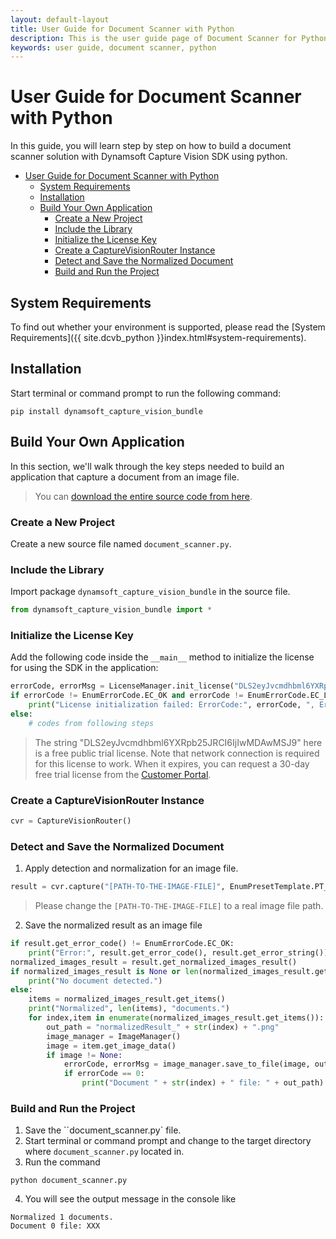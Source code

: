 ```yaml
---
layout: default-layout
title: User Guide for Document Scanner with Python
description: This is the user guide page of Document Scanner for Python Edition.
keywords: user guide, document scanner, python
---
```


# User Guide for Document Scanner with Python

In this guide, you will learn step by step on how to build a document scanner solution with Dynamsoft Capture Vision SDK using python.

- [User Guide for Document Scanner with Python](#user-guide-for-document-scanner-with-python)
  - [System Requirements](#system-requirements)
  - [Installation](#installation)
  - [Build Your Own Application](#build-your-own-application)
    - [Create a New Project](#create-a-new-project)
    - [Include the Library](#include-the-library)
    - [Initialize the License Key](#initialize-the-license-key)
    - [Create a CaptureVisionRouter Instance](#create-a-capturevisionrouter-instance)
    - [Detect and Save the Normalized Document](#detect-and-save-the-normalized-document)
    - [Build and Run the Project](#build-and-run-the-project)


## System Requirements

To find out whether your environment is supported, please read the [System Requirements]({{ site.dcvb_python }}index.html#system-requirements).

## Installation

Start terminal or command prompt to run the following command:

```
pip install dynamsoft_capture_vision_bundle
```

## Build Your Own Application

In this section, we'll walk through the key steps needed to build an application that capture a document from an image file.

> You can <a href="https://github.com/Dynamsoft/capture-vision-python-samples/blob/main/Samples/document_scanner.py" target="_blank">download the entire source code from here</a>.

### Create a New Project

Create a new source file named `document_scanner.py`.

### Include the Library

Import package `dynamsoft_capture_vision_bundle` in the source file.

```python
from dynamsoft_capture_vision_bundle import *
```

### Initialize the License Key

Add the following code inside the `__main__` method to initialize the license for using the SDK in the application:

```python
errorCode, errorMsg = LicenseManager.init_license("DLS2eyJvcmdhbml6YXRpb25JRCI6IjIwMDAwMSJ9")
if errorCode != EnumErrorCode.EC_OK and errorCode != EnumErrorCode.EC_LICENSE_CACHE_USED:
    print("License initialization failed: ErrorCode:", errorCode, ", ErrorString:", errorMsg)
else:
    # codes from following steps
```

> The string "DLS2eyJvcmdhbml6YXRpb25JRCI6IjIwMDAwMSJ9" here is a free public trial license. Note that network connection is required for this license to work. When it expires, you can request a 30-day free trial license from the <a href="https://www.dynamsoft.com/customer/license/trialLicense?utm_source=guide&product=dcv&package=python" target="_blank">Customer Portal</a>.

### Create a CaptureVisionRouter Instance

```python
cvr = CaptureVisionRouter()
```

### Detect and Save the Normalized Document

1. Apply detection and normalization for an image file.

```python
result = cvr.capture("[PATH-TO-THE-IMAGE-FILE]", EnumPresetTemplate.PT_DETECT_AND_NORMALIZE_DOCUMENT.value)
```

> Please change the `[PATH-TO-THE-IMAGE-FILE]` to a real image file path.

2. Save the normalized result as an image file

```python
if result.get_error_code() != EnumErrorCode.EC_OK:
    print("Error:", result.get_error_code(), result.get_error_string())
normalized_images_result = result.get_normalized_images_result()
if normalized_images_result is None or len(normalized_images_result.get_items()) == 0:
    print("No document detected.")
else:
    items = normalized_images_result.get_items()
    print("Normalized", len(items), "documents.")
    for index,item in enumerate(normalized_images_result.get_items()):                   
        out_path = "normalizedResult_" + str(index) + ".png"
        image_manager = ImageManager()
        image = item.get_image_data()
        if image != None:
            errorCode, errorMsg = image_manager.save_to_file(image, out_path)
            if errorCode == 0:
                print("Document " + str(index) + " file: " + out_path)
```

### Build and Run the Project

1. Save the ``document_scanner.py` file.
2. Start terminal or command prompt and change to the target directory where `document_scanner.py` located in.
3. Run the command

```
python document_scanner.py
```

4. You will see the output message in the console like

```
Normalized 1 documents.
Document 0 file: XXX
```

